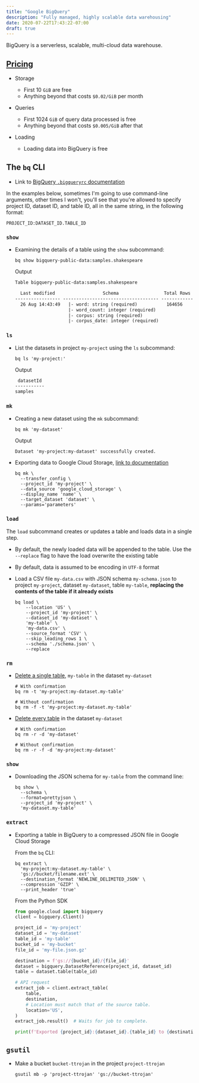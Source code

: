 ```yaml
---
title: "Google BigQuery"
description: "Fully managed, highly scalable data warehousing"
date: 2020-07-22T17:43:22-07:00
draft: true
---
```


BigQuery is a serverless, scalable, multi-cloud data warehouse.

## [Pricing](https://cloud.google.com/bigquery/pricing)

* Storage
  * First 10 `GiB` are free
  * Anything beyond that costs `$0.02/GiB` per month

* Queries
  * First 1024 `GiB` of query data processed is free
  * Anything beyond that costs `$0.005/GiB` after that

* Loading
  * Loading data into BigQuery is free


## The `bq` CLI

* Link to [BigQuery `.bigqueryrc` documentation](https://cloud.google.com/bigquery/docs/bq-command-line-tool#setting_default_values_for_command-line_flags)


In the examples below, sometimes I'm going to use command-line arguments, other times I won't, you'll see that you're allowed to specify project ID, dataset ID, and table ID, all in the same string, in the following format:

```shell
PROJECT_ID:DATASET_ID.TABLE_ID
```

### `show`

* Examining the details of a table using the `show` subcommand:

  ```shell
  bq show bigquery-public-data:samples.shakespeare
  ```

  Output

  ```txt
  Table bigquery-public-data:samples.shakespeare

    Last modified                  Schema                 Total Rows   Total Bytes   Expiration
  ----------------- ------------------------------------ ------------ ------------- ------------
    26 Aug 14:43:49   |- word: string (required)           164656       6432064
                      |- word_count: integer (required)
                      |- corpus: string (required)
                      |- corpus_date: integer (required)
  ```

### `ls`

* List the datasets in project `my-project` using the `ls` subcommand:

  ```shell
  bq ls 'my-project:'
  ```

  Output

  ```txt
   datasetId
  -----------
  samples
  ```

### `mk`

* Creating a new dataset using the `mk` subcommand:

  ```shell
  bq mk 'my-dataset'
  ```

  Output

  ```txt
  Dataset 'my-project:my-dataset' successfully created.
  ```

* Exporting data to Google Cloud Storage, [link to documentation](https://cloud.google.com/bigquery-transfer/docs/cloud-storage-transfer#setting_up_a_cloud_storage_transfer)

  ```shell
  bq mk \
    --transfer_config \
    --project_id 'my-project' \
    --data_source 'google_cloud_storage' \
    --display_name 'name' \
    --target_dataset 'dataset' \
    --params='parameters'
  ```

### `load`

The `load` subcommand creates or updates a table and loads data in a single step.

* By default, the newly loaded data will be appended to the table. Use the `--replace` flag to have the load overwrite the existing table

* By default, data is assumed to be encoding in `UTF-8` format

* Load a CSV file `my-data.csv` with JSON schema `my-schema.json` to project `my-project`, dataset `my-dataset`, table `my-table`, **replacing the contents of the table if it already exists**

  ```shell
  bq load \
      --location 'US' \
      --project_id 'my-project' \
      --dataset_id 'my-dataset' \
      'my-table' \
      'my-data.csv' \
      --source_format 'CSV' \
      --skip_leading_rows 1 \
      --schema './schema.json' \
      --replace
  ```

### `rm`

* [Delete a single table](https://cloud.google.com/bigquery/docs/managing-tables#deleting_a_table), `my-table` in the dataset `my-dataset`

  ```shell
  # With confirmation
  bq rm -t 'my-project:my-dataset.my-table'

  # Without confirmation
  bq rm -f -t 'my-project:my-dataset.my-table'
  ```

* [Delete every table](https://cloud.google.com/bigquery/docs/managing-datasets#deleting_a_dataset) in the dataset `my-dataset`

  ```shell
  # With confirmation
  bq rm -r -d 'my-dataset'

  # Without confirmation
  bq rm -r -f -d 'my-project:my-dataset'
  ```

### `show`

* Downloading the JSON schema for `my-table` from the command line:

  ```shell
  bq show \
    --schema \
    --format=prettyjson \
    --project_id 'my-project' \
    'my-dataset.my-table'
  ```

### `extract`

* Exporting a table in BigQuery to a compressed JSON file in Google Cloud Storage

  From the `bq` CLI:

  ```shell
  bq extract \
    'my-project:my-dataset.my-table' \
    'gs://bucket/filename.ext' \
    --destination_format 'NEWLINE_DELIMITED_JSON' \
    --compression 'GZIP' \
    --print_header 'true'
  ```

  From the Python SDK

  ```py
  from google.cloud import bigquery
  client = bigquery.Client()

  project_id = 'my-project'
  dataset_id = 'my-dataset'
  table_id = 'my-table'
  bucket_id = 'my-bucket'
  file_id = 'my-file.json.gz'

  destination = f'gs://{bucket_id}/{file_id}'
  dataset = bigquery.DatasetReference(project_id, dataset_id)
  table = dataset.table(table_id)

  # API request
  extract_job = client.extract_table(
      table,
      destination,
      # Location must match that of the source table.
      location='US',
  ) 
  extract_job.result()  # Waits for job to complete.

  print(f'Exported {project_id}:{dataset_id}.{table_id} to {destination}') 
  ```

## `gsutil`

* Make a bucket `bucket-ttrojan` in the project `project-ttrojan`

  ```shell
  gsutil mb -p 'project-ttrojan' 'gs://bucket-ttrojan'
  ```
